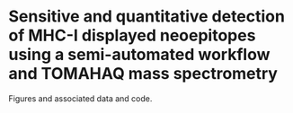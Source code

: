 # Sensitive and quantitative detection of MHC-I displayed neoepitopes using a semi-automated workflow and TOMAHAQ mass spectrometry
Figures and associated data and code.
